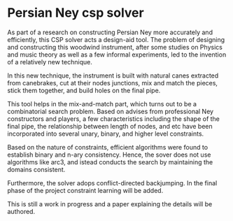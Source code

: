 # Persian Ney csp solver

As part of a research on constructing Persian Ney more accurately and efficiently, this CSP solver acts a design-aid tool.
The problem of designing and constructing this woodwind instrument, after some studies on Physics and music theory as well as a few informal experiments, 
led to the invention of a relatively new technique.

In this new technique, the instrument is built with natural canes extracted from canebrakes, cut at their nodes junctions, 
mix and match the pieces, stick them together, and build holes on the final pipe.

This tool helps in the mix-and-match part, which turns out to be a combinatorial search problem. Based on advises from professional Ney constructors and 
players, a few characteristics including the shape of the final pipe, the relationship between length of nodes, and etc have been incorporated into
several unary, binary, and higher level constraints.

Based on the nature of constraints, efficient algorithms were found to establish binary and n-ary consistency. Hence, the sover does not use algorithms like
arc3, and istead conducts the search by maintaining the domains consistent.

Furthermore, the solver adops conflict-directed backjumping. In the final phase of the project constraint learning will be added.

This is still a work in progress and a paper explaining the details will be authored.
